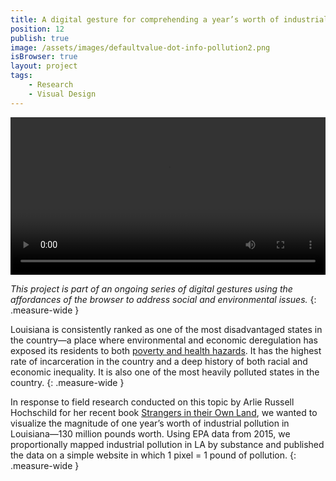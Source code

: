 ```yaml
---
title: A digital gesture for comprehending a year’s worth of industrial pollution in Louisiana.
position: 12
publish: true
image: /assets/images/defaultvalue-dot-info-pollution2.png
isBrowser: true
layout: project
tags:
    - Research
    - Visual Design
---
```


<video autoplay="autoplay" loop="loop" width="100%" class="shadow mb8">
  <source src="/assets/images/defaultvalue-dot-info-pollution1.mp4" type="video/mp4" />
</video>

*This project is part of an ongoing series of digital gestures using the affordances of the browser to address social and environmental issues.*
{: .measure-wide }

Louisiana is consistently ranked as one of the most disadvantaged states in the country—a place where environmental and economic deregulation has exposed its residents to both [poverty and health hazards](https://www.theguardian.com/us-news/2017/jun/06/louisiana-cancer-alley-st-james-industry-environment). It has the highest rate of incarceration in the country and a deep history of both racial and economic inequality. It is also one of the most heavily polluted states in the country.
{: .measure-wide }

In response to field research conducted on this topic by Arlie Russell Hochschild for her recent book [Strangers in their Own Land](https://www.amazon.com/Strangers-Their-Own-Land-Mourning/dp/1620972255), we wanted to visualize the magnitude of one year’s worth of industrial pollution in Louisiana—130 million pounds worth. Using EPA data from 2015, we proportionally mapped industrial pollution in LA by substance and published the data on a simple website in which 1 pixel = 1 pound of pollution.
{: .measure-wide }
